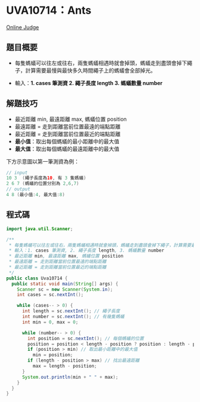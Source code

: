 # UVA10714：Ants

[Online Judge](https://onlinejudge.org/index.php?option=com_onlinejudge&Itemid=8&page=show_problem&problem=1655)

## 題目概要

- 每隻螞蟻可以往左或往右，兩隻螞蟻相遇時就會掉頭，螞蟻走到盡頭會掉下繩子，計算需要最慢與最快多久時間繩子上的螞蟻會全部掉光。
* 輸入：**1. cases 筆測資 2. 繩子長度 length 3. 螞蟻數量 number**

## 解題技巧

- 最近距離 min, 最遠距離 max, 螞蟻位置 position
- 最遠距離 = 走到距離當前位置最遠的端點距離
- 最近距離 = 走到距離當前位置最近的端點距離
- **最小值**：取出每個螞蟻的最小距離中的最大值
- **最大值**：取出每個螞蟻的最遠距離中的最大值

下方示意圖以第一筆測資為例：

```java
// input
10 3  (繩子長度為10, 有 3 隻螞蟻)
2 6 7 (螞蟻的位置分別為 2,6,7)
// output
4 8 (最小值:4, 最大值:8)
```

## 程式碼

```java
import java.util.Scanner;

/**
 * 每隻螞蟻可以往左或往右，兩隻螞蟻相遇時就會掉頭，螞蟻走到盡頭會掉下繩子，計算需要最慢與最快多久時間繩子上的螞蟻會全部掉光。
 * 輸入：1. cases 筆測資, 2. 繩子長度 length, 3. 螞蟻數量 number
 * 最近距離 min, 最遠距離 max, 螞蟻位置 position
 * 最遠距離 = 走到距離當前位置最遠的端點距離
 * 最近距離 = 走到距離當前位置最近的端點距離
 */
public class Uva10714 {
  public static void main(String[] args) {
    Scanner sc = new Scanner(System.in);
    int cases = sc.nextInt();

    while (cases-- > 0) {
      int length = sc.nextInt(); // 繩子長度
      int number = sc.nextInt(); // 有幾隻螞蟻
      int min = 0, max = 0;

      while (number-- > 0) {
        int position = sc.nextInt(); // 每個螞蟻的位置
        position = position < length - position ? position : length - position; // 找出最小距離
        if (position > min) // 取出最小距離中的最大值
          min = position;
        if (length - position > max) // 找出最遠距離
          max = length - position;
      }
      System.out.println(min + " " + max);
    }
  }
}
```
